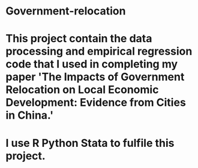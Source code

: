 # Government-relocation
# This project  contain the data processing and empirical regression code that I used in completing my paper 'The Impacts of Government Relocation on Local Economic Development: Evidence from Cities in China.'
# I use R Python Stata to fulfile this project.
